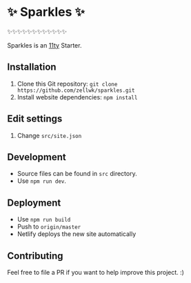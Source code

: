 # ✨ Sparkles ✨

✨✨✨✨✨✨✨✨✨✨✨✨

Sparkles is an [11ty](https://www.11ty.dev) Starter.

## Installation

1. Clone this Git repository: `git clone https://github.com/zellwk/sparkles.git`
2. Install website dependencies: `npm install`

## Edit settings

1. Change `src/site.json`

## Development

- Source files can be found in `src` directory.
- Use `npm run dev`.

## Deployment

- Use `npm run build`
- Push to `origin/master`
- Netlify deploys the new site automatically

## Contributing

Feel free to file a PR if you want to help improve this project. :)
